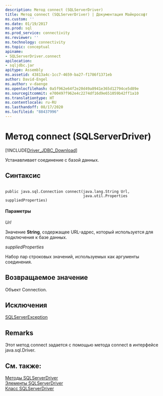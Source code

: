 ```yaml
---
description: Метод connect (SQLServerDriver)
title: Метод connect (SQLServerDriver) | Документация Майкрософт
ms.custom: ''
ms.date: 01/19/2017
ms.prod: sql
ms.prod_service: connectivity
ms.reviewer: ''
ms.technology: connectivity
ms.topic: conceptual
apiname:
- SQLServerDriver.connect
apilocation:
- sqljdbc.jar
apitype: Assembly
ms.assetid: 43813a4c-1cc7-4659-ba27-f1786f1371eb
author: David-Engel
ms.author: v-daenge
ms.openlocfilehash: 0a5f962e64f2e20d49a8941e365d12794ce5d89e
ms.sourcegitcommit: e700497f962e4c2274df16d9e651059b42ff1a10
ms.translationtype: HT
ms.contentlocale: ru-RU
ms.lasthandoff: 08/17/2020
ms.locfileid: "88437996"
---
```

# <a name="connect-method-sqlserverdriver"></a>Метод connect (SQLServerDriver)
[!INCLUDE[Driver_JDBC_Download](../../../includes/driver_jdbc_download.md)]

  Устанавливает соединение с базой данных.  
  
## <a name="syntax"></a>Синтаксис  
  
```  
  
public java.sql.Connection connect(java.lang.String Url,  
                                   java.util.Properties suppliedProperties)  
```  
  
#### <a name="parameters"></a>Параметры  
 *Url*  
  
 Значение **String**, содержащее URL-адрес, который используется для подключения к базе данных.  
  
 *suppliedProperties*  
  
 Набор пар строковых значений, используемых как аргументы соединения.  
  
## <a name="return-value"></a>Возвращаемое значение  
 Объект Connection.  
  
## <a name="exceptions"></a>Исключения  
 [SQLServerException](../../../connect/jdbc/reference/sqlserverexception-class.md)  
  
## <a name="remarks"></a>Remarks  
 Этот метод connect задается с помощью метода connect в интерфейсе java.sql.Driver.  
  
## <a name="see-also"></a>См. также:  
 [Методы SQLServerDriver](../../../connect/jdbc/reference/sqlserverdriver-methods.md)   
 [Элементы SQLServerDriver](../../../connect/jdbc/reference/sqlserverdriver-members.md)   
 [Класс SQLServerDriver](../../../connect/jdbc/reference/sqlserverdriver-class.md)  
  
  
